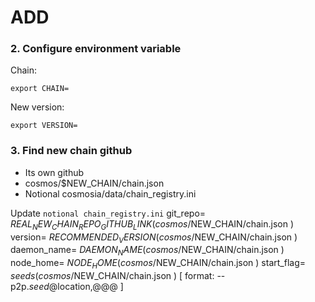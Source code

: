 # ADD

### 2. Configure environment variable
Chain:
```
export CHAIN=
```

New version:
```
export VERSION=
```

### 3. Find new chain github
* Its own github
* cosmos/$NEW_CHAIN/chain.json
* Notional cosmosia/data/chain_registry.ini

Update `notional chain_registry.ini`
git_repo= $REAL_NEW_CHAIN_REPO_GITHUB_LINK ( cosmos/$NEW_CHAIN/chain.json )
version= $RECOMMENDED_VERSION ( cosmos/$NEW_CHAIN/chain.json )
daemon_name= $DAEMON_NAME( cosmos/$NEW_CHAIN/chain.json )
node_home= $NODE_HOME( cosmos/$NEW_CHAIN/chain.json )
start_flag= $seeds ( cosmos/$NEW_CHAIN/chain.json ) [ format: --p2p.$seed@$location,@@@ ]
